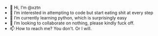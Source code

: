 - 👋 Hi, I’m @xztn
- 👀 I’m interested in attempting to code but start eating shit at every step
- 🌱 I’m currently learning python, which is surprisingly easy
- 💞️ I’m looking to collaborate on nothing, please kindly fuck off.
- 📫 How to reach me? You don't. Or I will.

<!---
xztn/xztn is a ✨ special ✨ repository because its `README.md` (this file) appears on your GitHub profile.
You can click the Preview link to take a look at your changes.
--->
